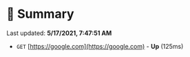 # 📖 Summary
Last updated: **5/17/2021, 7:47:51 AM**

- `GET` [https://google.com](https://google.com) - **Up** (125ms)
